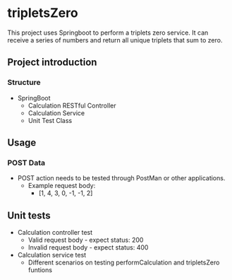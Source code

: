 # tripletsZero

This project uses Springboot to perform a triplets zero service. It can receive a series of numbers and return all unique triplets that sum to zero.

## Project introduction
### Structure
* SpringBoot
  * Calculation RESTful Controller
  * Calculation Service
  * Unit Test Class
  
## Usage
### POST Data
* POST action needs to be tested through PostMan or other applications.
  * Example request body:
    * [1, 4, 3, 0, -1, -1, 2]

## Unit tests
* Calculation controller test
  * Valid request body - expect status: 200
  * Invalid request body - expect status: 400
* Calculation service test
  * Different scenarios on testing performCalculation and tripletsZero funtions
